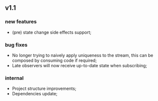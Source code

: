 ## v1.1

### new features

-  (pre) state change side effects support;

### bug fixes

-  No longer trying to naively apply uniqueness to the stream, this can
be composed by consuming code if required; 
-  Late observers will now receive up-to-date state when subscribing;

### internal

-  Project structure improvements;
-  Dependencies update;
